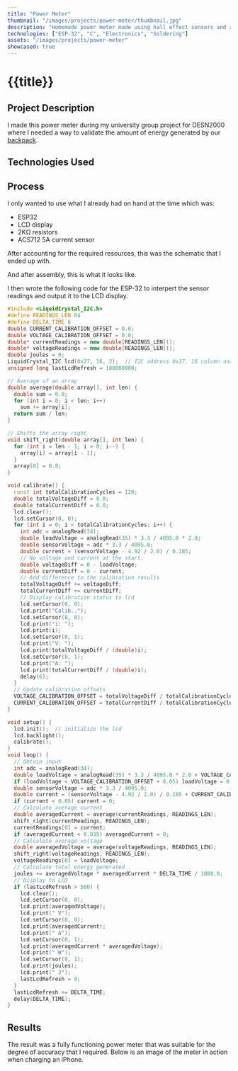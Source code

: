 ```yaml
---
title: "Power Meter"
thumbnail: "/images/projects/power-meter/thumbnail.jpg"
description: "Homemade power meter made using hall effect sensors and an ESP-32."
technologies: ["ESP-32", "C", "Electronics", "Soldering"]
assets: "/images/projects/power-meter"
showcased: true
---
```


# {{title}}

## Project Description

I made this power meter during my university group project for DESN2000 where I needed a way to validate the amount of energy generated by our <a href="/projects/shock-absorbing-regenerative-backpack">backpack</a>.

## Technologies Used

<BlogTechnologies :tags="technologies"></BlogTechnologies>

## Process

I only wanted to use what I already had on hand at the time which was:

- ESP32
- LCD display
- 2KΩ resistors
- ACS712 5A current sensor

After accounting for the required resources, this was the schematic that I ended up with.

<blog-img src="/images/projects/power-meter/schematics.png"></blog-img>

And after assembly, this is what it looks like.

<blog-img src="/images/projects/power-meter/assembled.jpg"></blog-img>

I then wrote the following code for the ESP-32 to interpert the sensor readings and output it to the LCD display.

```c++
#include <LiquidCrystal_I2C.h>
#define READINGS_LEN 64
#define DELTA_TIME 6
double CURRENT_CALIBRATION_OFFSET = 0.0;
double VOLTAGE_CALIBRATION_OFFSET = 0.0;
double* currentReadings = new double[READINGS_LEN]();
double* voltageReadings = new double[READINGS_LEN]();
double joules = 0;
LiquidCrystal_I2C lcd(0x27, 16, 2);  // I2C address 0x27, 16 column and 2 rows
unsigned long lastLcdRefresh = 100000000;

// Average of an array
double average(double array[], int len) {
  double sum = 0.0;
  for (int i = 0; i < len; i++)
    sum += array[i];
  return sum / len;
}

// Shifts the array right
void shift_right(double array[], int len) {
  for (int i = len - 1; i > 0; i--) {
    array[i] = array[i - 1];
  }
  array[0] = 0.0;
}

void calibrate() {
  const int totalCalibrationCycles = 120;
  double totalVoltageDiff = 0.0;
  double totalCurrentDiff = 0.0;
  lcd.clear();
  lcd.setCursor(0, 0);
  for (int i = 0; i < totalCalibrationCycles; i++) {
    int adc = analogRead(34);
    double loadVoltage = analogRead(35) * 3.3 / 4095.0 * 2.0;
    double sensorVoltage = adc * 3.3 / 4095.0;
    double current = (sensorVoltage - 4.92 / 2.0) / 0.185;
    // No voltage and current at the start.
    double voltageDiff = 0 - loadVoltage;
    double currentDiff = 0 - current;
    // Add difference to the calibration results
    totalVoltageDiff += voltageDiff;
    totalCurrentDiff += currentDiff;
    // Display calibration status to lcd
    lcd.setCursor(0, 0);
    lcd.print("Calib..");
    lcd.setCursor(8, 0);
    lcd.print("i: ");
    lcd.print(i);
    lcd.setCursor(0, 1);
    lcd.print("V: ");
    lcd.print(totalVoltageDiff / (double)i);
    lcd.setCursor(8, 1);
    lcd.print("A: ");
    lcd.print(totalCurrentDiff / (double)i);
    delay(6);
  }
  // Update calibration offsets
  VOLTAGE_CALIBRATION_OFFSET = totalVoltageDiff / totalCalibrationCycles;
  CURRENT_CALIBRATION_OFFSET = totalCurrentDiff / totalCalibrationCycles;
}

void setup() {
  lcd.init();  // initialize the lcd
  lcd.backlight();
  calibrate();
}
void loop() {
  // Obtain input
  int adc = analogRead(34);
  double loadVoltage = analogRead(35) * 3.3 / 4095.0 * 2.0 + VOLTAGE_CALIBRATION_OFFSET;
  if (loadVoltage < VOLTAGE_CALIBRATION_OFFSET + 0.05) loadVoltage = 0;
  double sensorVoltage = adc * 3.3 / 4095.0;
  double current = (sensorVoltage - 4.92 / 2.0) / 0.185 + CURRENT_CALIBRATION_OFFSET;
  if (current < 0.05) current = 0;
  // Calculate average current
  double averagedCurrent = average(currentReadings, READINGS_LEN);
  shift_right(currentReadings, READINGS_LEN);
  currentReadings[0] = current;
  if (averagedCurrent < 0.035) averagedCurrent = 0;
  // Calculate average voltage
  double averagedVoltage = average(voltageReadings, READINGS_LEN);
  shift_right(voltageReadings, READINGS_LEN);
  voltageReadings[0] = loadVoltage;
  // Calculate total energy generated
  joules += averagedVoltage * averagedCurrent * DELTA_TIME / 1000.0;
  // Display to LCD
  if (lastLcdRefresh > 500) {
    lcd.clear();
    lcd.setCursor(0, 0);
    lcd.print(averagedVoltage);
    lcd.print(" V");
    lcd.setCursor(8, 0);
    lcd.print(averagedCurrent);
    lcd.print(" A");
    lcd.setCursor(0, 1);
    lcd.print(averagedCurrent * averagedVoltage);
    lcd.print(" W");
    lcd.setCursor(8, 1);
    lcd.print(joules);
    lcd.print(" J");
    lastLcdRefresh = 0;
  }
  lastLcdRefresh += DELTA_TIME;
  delay(DELTA_TIME);
}

```

## Results

The result was a fully functioning power meter that was suitable for the degree of accuracy that I required. Below is an image of the meter in action when charging an iPhone.

<blog-img src="/images/projects/power-meter/Charging.jpg"></blog-img>
